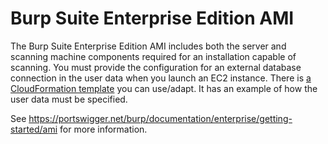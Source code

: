 # Burp Suite Enterprise Edition AMI

The Burp Suite Enterprise Edition AMI includes both the server and scanning machine components required for an installation capable of scanning. You must provide the configuration for an external database connection in the user data when you launch an EC2 instance. There is [a CloudFormation template](cloudformation) you can use/adapt. It has an example of how the user data must be specified.

See https://portswigger.net/burp/documentation/enterprise/getting-started/ami for more information.